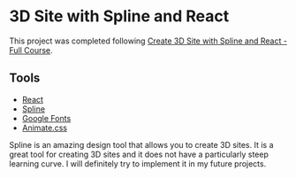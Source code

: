 # 3D Site with Spline and React

This project was completed following [Create 3D Site with Spline and React - Full Course](https://www.youtube.com/watch?v=EJxeMbDTkVI).

## Tools

- [React](https://reactjs.org/)
- [Spline](https://spline.design/)
- [Google Fonts](https://fonts.google.com/)
- [Animate.css](https://animate.style/)

Spline is an amazing design tool that allows you to create 3D sites. It is a great tool for creating 3D sites and it does not have a particularly steep learning curve. I will definitely try to implement it in my future projects.
